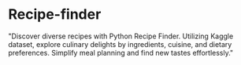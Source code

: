 # Recipe-finder
"Discover diverse recipes with Python Recipe Finder. Utilizing Kaggle dataset, explore culinary delights by ingredients, cuisine, and dietary preferences. Simplify meal planning and find new tastes effortlessly."
